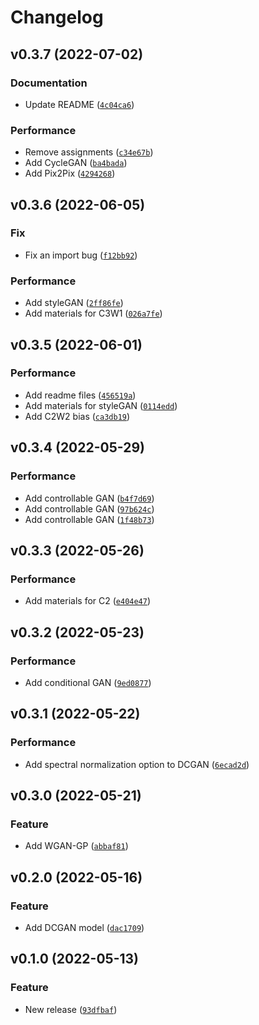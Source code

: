 # Changelog

<!--next-version-placeholder-->

## v0.3.7 (2022-07-02)
### Documentation
* Update README ([`4c04ca6`](https://github.com/CaibinSh/GANs/commit/4c04ca6b1293d753de3de54771b679f101322be9))

### Performance
* Remove assignments ([`c34e67b`](https://github.com/CaibinSh/GANs/commit/c34e67b35641c6986aa31eb4c3520781dbbc2a44))
* Add CycleGAN ([`ba4bada`](https://github.com/CaibinSh/GANs/commit/ba4badad5a69c04bee42081f58fb2a2bc539d1e2))
* Add Pix2Pix ([`4294268`](https://github.com/CaibinSh/GANs/commit/42942686c099120c272179e69a46dc4afec06e35))

## v0.3.6 (2022-06-05)
### Fix
* Fix an import bug ([`f12bb92`](https://github.com/CaibinSh/GANs/commit/f12bb92dcee78893e1c8bf116dc083e8df051c31))

### Performance
* Add styleGAN ([`2ff86fe`](https://github.com/CaibinSh/GANs/commit/2ff86fe4c7b6d635087b4ed40f66ef2022493681))
* Add materials for C3W1 ([`026a7fe`](https://github.com/CaibinSh/GANs/commit/026a7febf2760cf995080872b7e4185760125574))

## v0.3.5 (2022-06-01)
### Performance
* Add readme files ([`456519a`](https://github.com/CaibinSh/GANs/commit/456519a3252fbb0ddba95d2ed6d3187af82605a1))
* Add materials for styleGAN ([`0114edd`](https://github.com/CaibinSh/GANs/commit/0114edd488cdb77d8c50ebc7811fe6e17aae96ed))
* Add C2W2 bias ([`ca3db19`](https://github.com/CaibinSh/GANs/commit/ca3db193ab9b42e4224b8aaf25efaf01a982418c))

## v0.3.4 (2022-05-29)
### Performance
* Add controllable GAN ([`b4f7d69`](https://github.com/CaibinSh/GANs/commit/b4f7d69a3d7eabd30ffabbd3d4ffd07cf08036f5))
* Add controllable GAN ([`97b624c`](https://github.com/CaibinSh/GANs/commit/97b624c8710afb488429ba4a6e058a6c679410a6))
* Add controllable GAN ([`1f48b73`](https://github.com/CaibinSh/GANs/commit/1f48b7375ffeeb4873216e5b80b8081bc4e0f6df))

## v0.3.3 (2022-05-26)
### Performance
* Add materials for C2 ([`e404e47`](https://github.com/CaibinSh/GANs/commit/e404e47c793f4ea404b4a9c907c5e6dd1284bed6))

## v0.3.2 (2022-05-23)
### Performance
* Add conditional GAN ([`9ed0877`](https://github.com/CaibinSh/GANs/commit/9ed0877d4b9d6466ca68ce01d3da95038f8d02ef))

## v0.3.1 (2022-05-22)
### Performance
* Add spectral normalization option to DCGAN ([`6ecad2d`](https://github.com/CaibinSh/GANs/commit/6ecad2d157fc4daf270e1245a61df039e49b38b9))

## v0.3.0 (2022-05-21)
### Feature
* Add WGAN-GP ([`abbaf81`](https://github.com/CaibinSh/GANs/commit/abbaf81a285f8372d94344295e145161185c38ac))

## v0.2.0 (2022-05-16)
### Feature
* Add DCGAN model ([`dac1709`](https://github.com/CaibinSh/GANs/commit/dac170900a19b9bf666f9145ac3c89b2085d8c02))

## v0.1.0 (2022-05-13)
### Feature
* New release ([`93dfbaf`](https://github.com/CaibinSh/GANs/commit/93dfbaf0088d20b8c45a078373028b717e23f26c))
